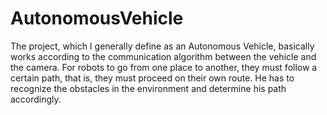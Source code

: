 # AutonomousVehicle
The project, which I generally define as an Autonomous Vehicle, basically works according to the communication algorithm between the vehicle and the camera.
For robots to go from one place to another, they must follow a certain path, that is, they must proceed on their own route. He has to recognize the obstacles in the environment and determine his path accordingly.
